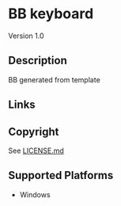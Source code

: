 BB keyboard
==============

Version 1.0

Description
-----------
BB generated from template

Links
-----

Copyright
---------
See [LICENSE.md](LICENSE.md)

Supported Platforms
-------------------
 * Windows


